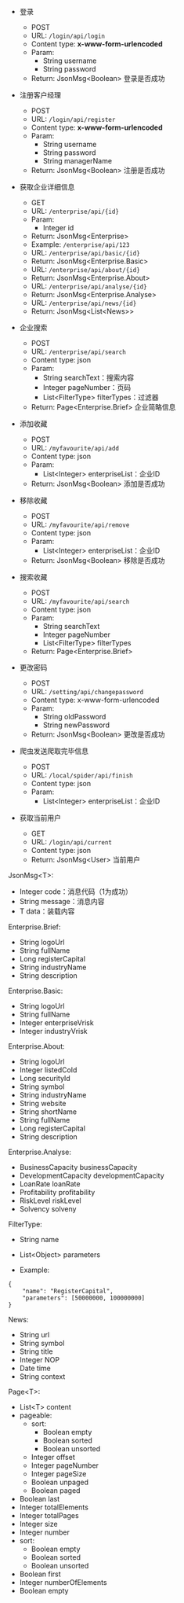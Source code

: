 * 登录
  * POST
  * URL: `/login/api/login`
  * Content type: **x-www-form-urlencoded**
  * Param:
    * String username
    * String password
  * Return: JsonMsg\<Boolean> 登录是否成功
* 注册客户经理
  * POST
  * URL: `/login/api/register`
  * Content type: **x-www-form-urlencoded**
  * Param:
    * String username
    * String password
    * String managerName
  * Return: JsonMsg\<Boolean\> 注册是否成功
* 获取企业详细信息
  * GET
  * URL: `/enterprise/api/{id}`
  * Param:
    * Integer id
  * Return: JsonMsg\<Enterprise\>
  * Example: `/enterprise/api/123`
  * URL: `/enterprise/api/basic/{id}`
  * Return: JsonMsg\<Enterprise.Basic\>
  * URL: `/enterprise/api/about/{id}`
  * Return: JsonMsg\<Enterprise.About\>
  * URL: `/enterprise/api/analyse/{id}`
  * Return: JsonMsg\<Enterprise.Analyse\>
  * URL: `/enterprise/api/news/{id}`
  * Return: JsonMsg\<List\<News\>\> 
* 企业搜索
  * POST
  * URL: `/enterprise/api/search`
  * Content type: json
  * Param:
    * String searchText：搜索内容
    * Integer pageNumber：页码
    * List\<FilterType\> filterTypes：过滤器
  * Return: Page<Enterprise.Brief> 企业简略信息
* 添加收藏
  * POST
  * URL: `/myfavourite/api/add`
  * Content type: json
  * Param:
    * List\<Integer\> enterpriseList：企业ID
  * Return: JsonMsg\<Boolean\> 添加是否成功

* 移除收藏
  * POST
  * URL: `/myfavourite/api/remove`
  * Content type: json
  * Param:
    * List\<Integer\> enterpriseList：企业ID
  * Return: JsonMsg\<Boolean\> 移除是否成功
* 搜索收藏
  * POST
  * URL: `/myfavourite/api/search`
  * Content type: json
  * Param:
    * String searchText
    * Integer pageNumber
    * List\<FilterType\> filterTypes
  * Return: Page<Enterprise.Brief> 
* 更改密码
  * POST
  * URL: `/setting/api/changepassword`
  * Content type: x-www-form-urlencoded
  * Param:
    * String oldPassword
    * String newPassword
  * Return: JsonMsg\<Boolean\> 更改是否成功
* 爬虫发送爬取完毕信息
  * POST
  * URL: `/local/spider/api/finish`
  * Content type: json
  * Param:
    * List\<Integer\> enterpriseList：企业ID

* 获取当前用户
  * GET
  * URL: `/login/api/current`
  * Content type: json
  * Return: JsonMsg\<User\> 当前用户





JsonMsg\<T\>:

* Integer code：消息代码（1为成功）
* String message：消息内容
* T data：装载内容



Enterprise.Brief:

* String logoUrl
* String fullName
* Long registerCapital
* String industryName
* String description



Enterprise.Basic:

* String logoUrl
* String fullName
* Integer enterpriseVrisk
* Integer industryVrisk



Enterprise.About:

* String logoUrl
* Integer listedCoId
* Long securityId
* String symbol
* String industryName
* String website
* String shortName
* String fullName
* Long registerCapital
* String description



Enterprise.Analyse:

* BusinessCapacity businessCapacity
* DevelopmentCapacity developmentCapacity
* LoanRate loanRate
* Profitability profitability
* RiskLevel riskLevel
* Solvency solveny



FilterType:

* String name
* List\<Object\> parameters

* Example:

```
{
	"name": "RegisterCapital",
	"parameters": [50000000, 100000000]
}
```



News:

* String url
* String symbol
* String title
* Integer NOP
* Date time
* String context



Page\<T\>:

* List\<T\> content
* pageable:
  * sort:
    * Boolean empty
    * Boolean sorted
    * Boolean unsorted
  * Integer offset
  * Integer pageNumber
  * Integer pageSize
  * Boolean unpaged
  * Boolean paged
* Boolean last
* Integer totalElements
* Integer totalPages
* Integer size
* Integer number
* sort:
  * Boolean empty
  * Boolean sorted
  * Boolean unsorted
* Boolean first
* Integer numberOfElements
* Boolean empty